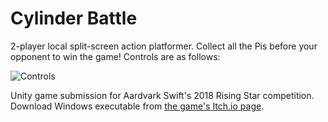 # Cylinder Battle #

2-player local split-screen action platformer. Collect all the Pis before your opponent to win the game!
Controls are as follows:

![Controls](https://img.itch.zone/aW1nLzEwMzIxMTQucG5n/original/EeG2BK.png)

Unity game submission for Aardvark Swift's 2018 Rising Star competition. Download Windows executable from [the game's Itch.io page](https://itch.io/jam/rising-star-game-dev-challenge-2018/rate/218423).
